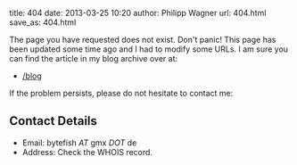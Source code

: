 title: 404
date: 2013-03-25 10:20
author: Philipp Wagner
url: 404.html
save_as: 404.html

The page you have requested does not exist. Don't panic! This page has been updated some time ago and I had to modify some URLs. I am sure you can find the article in my blog archive over at:

* [/blog](/blog)

If the problem persists, please do not hesitate to contact me:

## Contact Details ##

* Email: bytefish *AT* gmx *DOT* de
* Address: Check the WHOIS record.